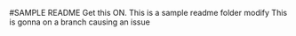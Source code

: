 #SAMPLE README
Get this ON. This is a sample readme folder
modify
This is gonna on a branch causing an issue